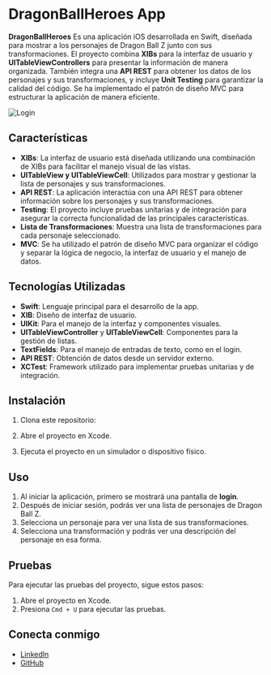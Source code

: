
# DragonBallHeroes App

**DragonBallHeroes** Es una aplicación iOS desarrollada en Swift, diseñada para mostrar a los personajes de Dragon Ball Z junto con sus transformaciones. El proyecto combina **XIBs** para la interfaz de usuario y **UITableViewControllers** para presentar la información de manera organizada. También integra una **API REST** para obtener los datos de los personajes y sus transformaciones, y incluye **Unit Testing** para garantizar la calidad del código. Se ha implementado el patrón de diseño MVC para estructurar la aplicación de manera eficiente.

![Login](https://i.postimg.cc/MGhzbNT9/Screens.png)


## Características

- **XIBs**: La interfaz de usuario está diseñada utilizando una combinación de XIBs para facilitar el manejo visual de las vistas.
- **UITableView y UITableViewCell**: Utilizados para mostrar y gestionar la lista de personajes y sus transformaciones.
- **API REST**: La aplicación interactúa con una API REST para obtener información sobre los personajes y sus transformaciones.
- **Testing**: El proyecto incluye pruebas unitarias y de integración para asegurar la correcta funcionalidad de las principales características.
- **Lista de Transformaciones**: Muestra una lista de transformaciones para cada personaje seleccionado.
- **MVC**: Se ha utilizado el patrón de diseño MVC para organizar el código y separar la lógica de negocio, la interfaz de usuario y el manejo de datos.

## Tecnologías Utilizadas

- **Swift**: Lenguaje principal para el desarrollo de la app.
- **XIB**: Diseño de interfaz de usuario.
- **UIKit**: Para el manejo de la interfaz y componentes visuales.
- **UITableViewController** y **UITableViewCell**: Componentes para la gestión de listas.
- **TextFields**: Para el manejo de entradas de texto, como en el login.
- **API REST**: Obtención de datos desde un servidor externo.
- **XCTest**: Framework utilizado para implementar pruebas unitarias y de integración.

## Instalación

1. Clona este repositorio:

2. Abre el proyecto en Xcode.

3. Ejecuta el proyecto en un simulador o dispositivo físico.

## Uso

1. Al iniciar la aplicación, primero se mostrará una pantalla de **login**.
2. Después de iniciar sesión, podrás ver una lista de personajes de Dragon Ball Z.
3. Selecciona un personaje para ver una lista de sus transformaciones.
4. Selecciona una transformación y podrás ver una descripción del personaje en esa forma.

## Pruebas

Para ejecutar las pruebas del proyecto, sigue estos pasos:

1. Abre el proyecto en Xcode.
2. Presiona `Cmd + U` para ejecutar las pruebas.

## Conecta conmigo

- [LinkedIn](https://www.linkedin.com/in/kevin-heredia-esparza/)
- [GitHub](https://github.com/KevinHe1496)
